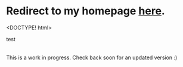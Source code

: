 
# Redirect to my homepage [here](http://akaul.me/main.html).

<DOCTYPE! html>
<html lang = "en-UK">

<head>
  <title> 
    Home
  </title>
  <link rel="shortcut icon" href="favicon.ico">
  <link rel="stylesheet" type="text/css" href="style.css"> 
</head>

<body>
  <table>
    <p> test </p>
  </table>
  <p>This is a work in progress. Check back soon for an updated version :) </p>


</body>
